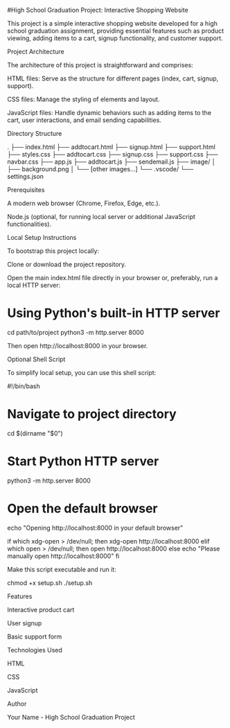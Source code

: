 #High School Graduation Project: Interactive Shopping Website

This project is a simple interactive shopping website developed for a high school graduation assignment, providing essential features such as product viewing, adding items to a cart, signup functionality, and customer support.

Project Architecture

The architecture of this project is straightforward and comprises:

HTML files: Serve as the structure for different pages (index, cart, signup, support).

CSS files: Manage the styling of elements and layout.

JavaScript files: Handle dynamic behaviors such as adding items to the cart, user interactions, and email sending capabilities.

Directory Structure

.
├── index.html
├── addtocart.html
├── signup.html
├── support.html
├── styles.css
├── addtocart.css
├── signup.css
├── support.css
├── navbar.css
├── app.js
├── addtocart.js
├── sendemail.js
├── image/
│   ├── background.png
│   └── [other images...]
└── .vscode/
    └── settings.json

Prerequisites

A modern web browser (Chrome, Firefox, Edge, etc.).

Node.js (optional, for running local server or additional JavaScript functionalities).

Local Setup Instructions

To bootstrap this project locally:

Clone or download the project repository.

Open the main index.html file directly in your browser or, preferably, run a local HTTP server:

# Using Python's built-in HTTP server
cd path/to/project
python3 -m http.server 8000

Then open http://localhost:8000 in your browser.

Optional Shell Script

To simplify local setup, you can use this shell script:

#!/bin/bash

# Navigate to project directory
cd $(dirname "$0")

# Start Python HTTP server
python3 -m http.server 8000

# Open the default browser
echo "Opening http://localhost:8000 in your default browser"

if which xdg-open > /dev/null; then
  xdg-open http://localhost:8000
elif which open > /dev/null; then
  open http://localhost:8000
else
  echo "Please manually open http://localhost:8000"
fi

Make this script executable and run it:

chmod +x setup.sh
./setup.sh

Features

Interactive product cart

User signup

Basic support form

Technologies Used

HTML

CSS

JavaScript

Author

Your Name - High School Graduation Project
